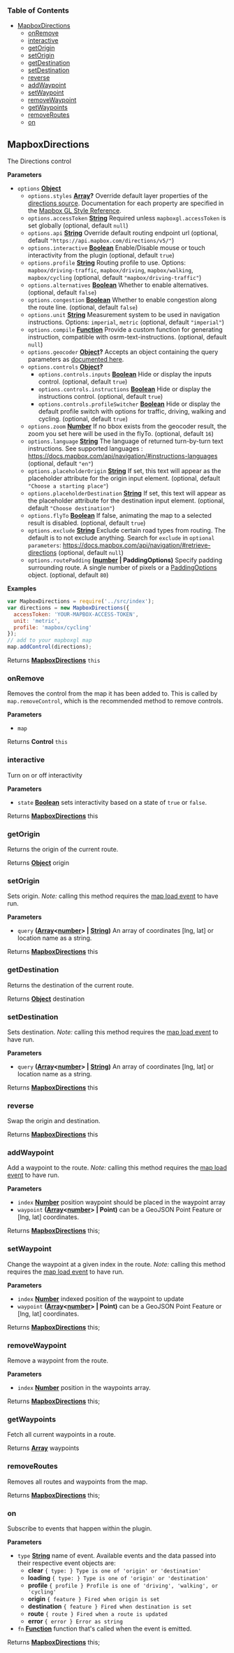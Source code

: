 <!-- Generated by documentation.js. Update this documentation by updating the source code. -->

### Table of Contents

-   [MapboxDirections](#mapboxdirections)
    -   [onRemove](#onremove)
    -   [interactive](#interactive)
    -   [getOrigin](#getorigin)
    -   [setOrigin](#setorigin)
    -   [getDestination](#getdestination)
    -   [setDestination](#setdestination)
    -   [reverse](#reverse)
    -   [addWaypoint](#addwaypoint)
    -   [setWaypoint](#setwaypoint)
    -   [removeWaypoint](#removewaypoint)
    -   [getWaypoints](#getwaypoints)
    -   [removeRoutes](#removeroutes)
    -   [on](#on)

## MapboxDirections

The Directions control

**Parameters**

-   `options` **[Object](https://developer.mozilla.org/docs/Web/JavaScript/Reference/Global_Objects/Object)** 
    -   `options.styles` **[Array](https://developer.mozilla.org/docs/Web/JavaScript/Reference/Global_Objects/Array)?** Override default layer properties of the [directions source](https://github.com/mapbox/mapbox-gl-directions/blob/master/src/directions_style.js). Documentation for each property are specified in the [Mapbox GL Style Reference](https://www.mapbox.com/mapbox-gl-style-spec/).
    -   `options.accessToken` **[String](https://developer.mozilla.org/docs/Web/JavaScript/Reference/Global_Objects/String)** Required unless `mapboxgl.accessToken` is set globally (optional, default `null`)
    -   `options.api` **[String](https://developer.mozilla.org/docs/Web/JavaScript/Reference/Global_Objects/String)** Override default routing endpoint url (optional, default `"https://api.mapbox.com/directions/v5/"`)
    -   `options.interactive` **[Boolean](https://developer.mozilla.org/docs/Web/JavaScript/Reference/Global_Objects/Boolean)** Enable/Disable mouse or touch interactivity from the plugin (optional, default `true`)
    -   `options.profile` **[String](https://developer.mozilla.org/docs/Web/JavaScript/Reference/Global_Objects/String)** Routing profile to use. Options: `mapbox/driving-traffic`, `mapbox/driving`, `mapbox/walking`, `mapbox/cycling` (optional, default `"mapbox/driving-traffic"`)
    -   `options.alternatives` **[Boolean](https://developer.mozilla.org/docs/Web/JavaScript/Reference/Global_Objects/Boolean)** Whether to enable alternatives. (optional, default `false`)
    -   `options.congestion` **[Boolean](https://developer.mozilla.org/docs/Web/JavaScript/Reference/Global_Objects/Boolean)** Whether to enable congestion along the route line. (optional, default `false`)
    -   `options.unit` **[String](https://developer.mozilla.org/docs/Web/JavaScript/Reference/Global_Objects/String)** Measurement system to be used in navigation instructions. Options: `imperial`, `metric` (optional, default `"imperial"`)
    -   `options.compile` **[Function](https://developer.mozilla.org/docs/Web/JavaScript/Reference/Statements/function)** Provide a custom function for generating instruction, compatible with osrm-text-instructions. (optional, default `null`)
    -   `options.geocoder` **[Object](https://developer.mozilla.org/docs/Web/JavaScript/Reference/Global_Objects/Object)?** Accepts an object containing the query parameters as [documented here](https://www.mapbox.com/api-documentation/#search-for-places).
    -   `options.controls` **[Object](https://developer.mozilla.org/docs/Web/JavaScript/Reference/Global_Objects/Object)?** 
        -   `options.controls.inputs` **[Boolean](https://developer.mozilla.org/docs/Web/JavaScript/Reference/Global_Objects/Boolean)** Hide or display the inputs control. (optional, default `true`)
        -   `options.controls.instructions` **[Boolean](https://developer.mozilla.org/docs/Web/JavaScript/Reference/Global_Objects/Boolean)** Hide or display the instructions control. (optional, default `true`)
        -   `options.controls.profileSwitcher` **[Boolean](https://developer.mozilla.org/docs/Web/JavaScript/Reference/Global_Objects/Boolean)** Hide or display the default profile switch with options for traffic, driving, walking and cycling. (optional, default `true`)
    -   `options.zoom` **[Number](https://developer.mozilla.org/docs/Web/JavaScript/Reference/Global_Objects/Number)** If no bbox exists from the geocoder result, the zoom you set here will be used in the flyTo. (optional, default `16`)
    -   `options.language` **[String](https://developer.mozilla.org/docs/Web/JavaScript/Reference/Global_Objects/String)** The language of returned turn-by-turn text instructions. See supported languages : <https://docs.mapbox.com/api/navigation/#instructions-languages> (optional, default `"en"`)
    -   `options.placeholderOrigin` **[String](https://developer.mozilla.org/docs/Web/JavaScript/Reference/Global_Objects/String)** If set, this text will appear as the placeholder attribute for the origin input element. (optional, default `"Choose a starting place"`)
    -   `options.placeholderDestination` **[String](https://developer.mozilla.org/docs/Web/JavaScript/Reference/Global_Objects/String)** If set, this text will appear as the placeholder attribute for the destination input element. (optional, default `"Choose destination"`)
    -   `options.flyTo` **[Boolean](https://developer.mozilla.org/docs/Web/JavaScript/Reference/Global_Objects/Boolean)** If false, animating the map to a selected result is disabled. (optional, default `true`)
    -   `options.exclude` **[String](https://developer.mozilla.org/docs/Web/JavaScript/Reference/Global_Objects/String)** Exclude certain road types from routing. The default is to not exclude anything. Search for `exclude` in `optional parameters`: <https://docs.mapbox.com/api/navigation/#retrieve-directions> (optional, default `null`)
    -   `options.routePadding` **([number](https://developer.mozilla.org/docs/Web/JavaScript/Reference/Global_Objects/Number) | PaddingOptions)** Specify padding surrounding route. A single number of pixels or a [PaddingOptions](https://docs.mapbox.com/mapbox-gl-js/api/#paddingoptions) object. (optional, default `80`)

**Examples**

```javascript
var MapboxDirections = require('../src/index');
var directions = new MapboxDirections({
  accessToken: 'YOUR-MAPBOX-ACCESS-TOKEN',
  unit: 'metric',
  profile: 'mapbox/cycling'
});
// add to your mapboxgl map
map.addControl(directions);
```

Returns **[MapboxDirections](#mapboxdirections)** `this`

### onRemove

Removes the control from the map it has been added to. This is called by `map.removeControl`,
which is the recommended method to remove controls.

**Parameters**

-   `map`  

Returns **Control** `this`

### interactive

Turn on or off interactivity

**Parameters**

-   `state` **[Boolean](https://developer.mozilla.org/docs/Web/JavaScript/Reference/Global_Objects/Boolean)** sets interactivity based on a state of `true` or `false`.

Returns **[MapboxDirections](#mapboxdirections)** this

### getOrigin

Returns the origin of the current route.

Returns **[Object](https://developer.mozilla.org/docs/Web/JavaScript/Reference/Global_Objects/Object)** origin

### setOrigin

Sets origin. _Note:_ calling this method requires the [map load event](https://www.mapbox.com/mapbox-gl-js/api/#Map.load)
to have run.

**Parameters**

-   `query` **([Array](https://developer.mozilla.org/docs/Web/JavaScript/Reference/Global_Objects/Array)&lt;[number](https://developer.mozilla.org/docs/Web/JavaScript/Reference/Global_Objects/Number)> | [String](https://developer.mozilla.org/docs/Web/JavaScript/Reference/Global_Objects/String))** An array of coordinates [lng, lat] or location name as a string.

Returns **[MapboxDirections](#mapboxdirections)** this

### getDestination

Returns the destination of the current route.

Returns **[Object](https://developer.mozilla.org/docs/Web/JavaScript/Reference/Global_Objects/Object)** destination

### setDestination

Sets destination. _Note:_ calling this method requires the [map load event](https://www.mapbox.com/mapbox-gl-js/api/#Map.load)
to have run.

**Parameters**

-   `query` **([Array](https://developer.mozilla.org/docs/Web/JavaScript/Reference/Global_Objects/Array)&lt;[number](https://developer.mozilla.org/docs/Web/JavaScript/Reference/Global_Objects/Number)> | [String](https://developer.mozilla.org/docs/Web/JavaScript/Reference/Global_Objects/String))** An array of coordinates [lng, lat] or location name as a string.

Returns **[MapboxDirections](#mapboxdirections)** this

### reverse

Swap the origin and destination.

Returns **[MapboxDirections](#mapboxdirections)** this

### addWaypoint

Add a waypoint to the route. _Note:_ calling this method requires the
[map load event](https://www.mapbox.com/mapbox-gl-js/api/#Map.load) to have run.

**Parameters**

-   `index` **[Number](https://developer.mozilla.org/docs/Web/JavaScript/Reference/Global_Objects/Number)** position waypoint should be placed in the waypoint array
-   `waypoint` **([Array](https://developer.mozilla.org/docs/Web/JavaScript/Reference/Global_Objects/Array)&lt;[number](https://developer.mozilla.org/docs/Web/JavaScript/Reference/Global_Objects/Number)> | Point)** can be a GeoJSON Point Feature or [lng, lat] coordinates.

Returns **[MapboxDirections](#mapboxdirections)** this;

### setWaypoint

Change the waypoint at a given index in the route. _Note:_ calling this
method requires the [map load event](https://www.mapbox.com/mapbox-gl-js/api/#Map.load)
to have run.

**Parameters**

-   `index` **[Number](https://developer.mozilla.org/docs/Web/JavaScript/Reference/Global_Objects/Number)** indexed position of the waypoint to update
-   `waypoint` **([Array](https://developer.mozilla.org/docs/Web/JavaScript/Reference/Global_Objects/Array)&lt;[number](https://developer.mozilla.org/docs/Web/JavaScript/Reference/Global_Objects/Number)> | Point)** can be a GeoJSON Point Feature or [lng, lat] coordinates.

Returns **[MapboxDirections](#mapboxdirections)** this;

### removeWaypoint

Remove a waypoint from the route.

**Parameters**

-   `index` **[Number](https://developer.mozilla.org/docs/Web/JavaScript/Reference/Global_Objects/Number)** position in the waypoints array.

Returns **[MapboxDirections](#mapboxdirections)** this;

### getWaypoints

Fetch all current waypoints in a route.

Returns **[Array](https://developer.mozilla.org/docs/Web/JavaScript/Reference/Global_Objects/Array)** waypoints

### removeRoutes

Removes all routes and waypoints from the map.

Returns **[MapboxDirections](#mapboxdirections)** this;

### on

Subscribe to events that happen within the plugin.

**Parameters**

-   `type` **[String](https://developer.mozilla.org/docs/Web/JavaScript/Reference/Global_Objects/String)** name of event. Available events and the data passed into their respective event objects are:
    -   **clear** `{ type: } Type is one of 'origin' or 'destination'`
    -   **loading** `{ type: } Type is one of 'origin' or 'destination'`
    -   **profile** `{ profile } Profile is one of 'driving', 'walking', or 'cycling'`
    -   **origin** `{ feature } Fired when origin is set`
    -   **destination** `{ feature } Fired when destination is set`
    -   **route** `{ route } Fired when a route is updated`
    -   **error** `{ error } Error as string`
-   `fn` **[Function](https://developer.mozilla.org/docs/Web/JavaScript/Reference/Statements/function)** function that's called when the event is emitted.

Returns **[MapboxDirections](#mapboxdirections)** this;
